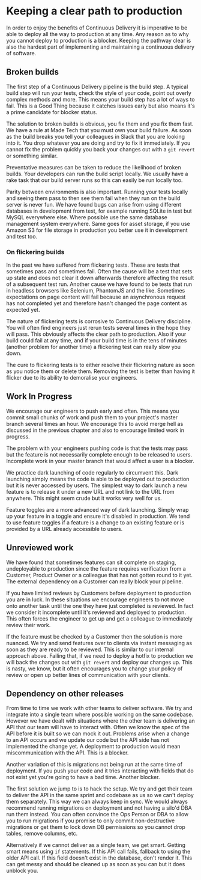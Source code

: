 # Keeping a clear path to production

In order to enjoy the benefits of Continuous Delivery it is imperative to be
able to deploy all the way to production at any time. Any reason as to why you
cannot deploy to production is a blocker. Keeping the pathway clear is also
the hardest part of implementing and maintaining a continuous delivery of
software.

## Broken builds

The first step of a Continuous Delivery pipeline is the build step. A typical
build step will run your tests, check the style of your code, point out overly
complex methods and more. This means your build step has a lot of ways to fail.
This is a Good Thing because it catches issues early but also means it's a
prime candidate for blocker status.

The solution to broken builds is obvious, you fix them and you fix them fast.
We have a rule at Made Tech that you must own your build failure. As soon as
the build breaks you tell your colleagues in Slack that you are looking into
it. You drop whatever you are doing and try to fix it immediately. If you
cannot fix the problem quickly you back your changes out with a `git revert`
or something similar.

Preventative measures can be taken to reduce the likelihood of broken builds.
Your developers can run the build script locally. We usually have a rake task
that our build server runs so this can easily be run locally too.

Parity between environments is also important. Running your tests locally and
seeing them pass to then see them fail when they run on the build server is
never fun. We have found bugs can arise from using different databases in
development from test, for example running SQLite in test but MySQL everywhere
else. Where possible use the same database management system everywhere. Same
goes for asset storage, if you use Amazon S3 for file storage in production
you better use it in development and test too.

### On flickering builds

In the past we have suffered from flickering tests. These are tests that
sometimes pass and sometimes fail. Often the cause will be a test that sets
up state and does not clear it down afterwards therefore affecting the result
of a subsequent test run. Another cause we have found to be tests that run
in headless browsers like Selenium, PhantomJS and the like. Sometimes
expectations on page content will fail because an asynchronous request has
not completed yet and therefore hasn't changed the page content as expected yet.

The nature of flickering tests is corrosive to Continuous Delivery discipline.
You will often find engineers just rerun tests several times in the hope they
will pass. This obviously affects the clear path to production. Also if your
build could fail at any time, and if your build time is in the tens of minutes
(another problem for another time) a flickering test can really slow you down.

The cure to flickering tests is to either resolve their flickering nature as
soon as you notice them or delete them. Removing the test is better than 
having it flicker due to its ability to demoralise your engineers.

## Work In Progress

We encourage our engineers to push early and often. This means you commit small
chunks of work and push them to your project's master branch several times an
hour. We encourage this to avoid merge hell as discussed in the previous chapter
and also to encourage limited work in progress.

The problem with your engineers pushing code is that the tests may pass but
the feature is not necessarily complete enough to be released to users.
Incomplete work in your master branch that would affect a user is a blocker.

We practice dark launching of code regularly to circumvent this. Dark launching
simply means the code is able to be deployed out to production but it is never
accessed by users. The simplest way to dark launch a new feature is to release
it under a new URL and not link to the URL from anywhere. This might seem crude
but it works very well for us.

Feature toggles are a more advanced way of dark launching. Simply wrap up your
feature in a toggle and ensure it's disabled in production. We tend to use
feature toggles if a feature is a change to an existing feature or is provided
by a URL already accessible to users.

## Unreviewed work

We have found that sometimes features can sit complete on staging, undeployable
to production since the feature requires verification from a Customer, Product
Owner or a colleague that has not gotten round to it yet. The external
dependency on a Customer can really block your pipeline.

If you have limited reviews by Customers before deployment to production you are
in luck. In these situations we encourage engineers to not move onto another
task until the one they have just completed is reviewed. In fact we consider it
incomplete until it's reviewed and deployed to production. This often forces
the engineer to get up and get a colleague to immediately review their work.

If the feature must be checked by a Customer then the solution is more nuanced.
We try and send features over to clients via instant messaging as soon as they
are ready to be reviewed. This is similar to our internal approach above.
Failing that, if we need to deploy a hotfix to production we will back the
changes out with `git revert` and deploy our changes up. This is nasty, we know,
but it often encourages you to change your policy of review or open up better
lines of communication with your clients.

## Dependency on other releases

From time to time we work with other teams to deliver software. We try and
integrate into a single team where possible working on the same codebase.
However we have dealt with situations where the other team is delivering an
API that our team will have to interact with. Often we know the spec of the
API before it is built so we can mock it out. Problems arise when a change to
an API occurs and we update our code but the API side has not implemented the
change yet. A deployment to production would mean miscommunication with the API.
This is a blocker.

Another variation of this is migrations not being run at the same time of
deployment. If you push your code and it tries interacting with fields that
do not exist yet you're going to have a bad time. Another blocker.

The first solution we jump to is to hack the setup. We try and get their team
to deliver the API in the same sprint and codebase as us so we can't deploy them
separately. This way we can always keep in sync. We would always recommend
running migrations on deployment and not having a silo'd DBA run them instead.
You can often convince the Ops Person or DBA to allow you to run migrations if
you promise to only commit non-destructive migrations or get them to lock down
DB permissions so you cannot drop tables, remove columns, etc.

Alternatively if we cannot deliver as a single team, we get smart. Getting smart
means using `if` statements. If this API call fails, fallback to using the older
API call. If this field doesn't exist in the database, don't render it. This can
get messy and should be cleaned up as soon as you can but it does unblock you.
